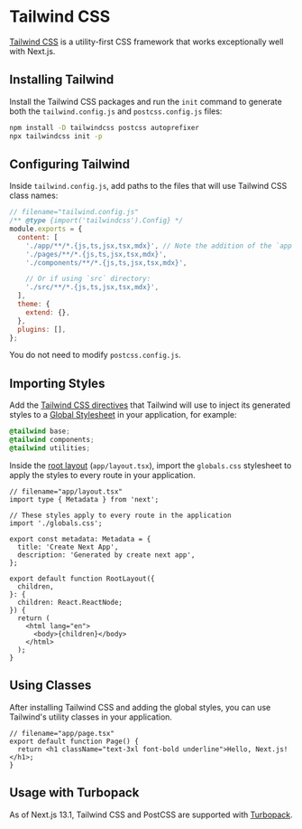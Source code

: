 # Tailwind CSS

[Tailwind CSS](https://tailwindcss.com/) is a utility-first CSS framework that works exceptionally well with Next.js.

## Installing Tailwind

Install the Tailwind CSS packages and run the `init` command to generate both the `tailwind.config.js` and `postcss.config.js` files:

```bash
npm install -D tailwindcss postcss autoprefixer
npx tailwindcss init -p
```

## Configuring Tailwind

Inside `tailwind.config.js`, add paths to the files that will use Tailwind CSS class names:

```js
// filename="tailwind.config.js"
/** @type {import('tailwindcss').Config} */
module.exports = {
  content: [
    './app/**/*.{js,ts,jsx,tsx,mdx}', // Note the addition of the `app` directory.
    './pages/**/*.{js,ts,jsx,tsx,mdx}',
    './components/**/*.{js,ts,jsx,tsx,mdx}',

    // Or if using `src` directory:
    './src/**/*.{js,ts,jsx,tsx,mdx}',
  ],
  theme: {
    extend: {},
  },
  plugins: [],
};
```

You do not need to modify `postcss.config.js`.

## Importing Styles

Add the [Tailwind CSS directives](https://tailwindcss.com/docs/functions-and-directives#directives) that Tailwind will use to inject its generated styles to a [Global Stylesheet](/guide/styling/css-modules#global-styles) in your application, for example:

```css filename="app/globals.css"
@tailwind base;
@tailwind components;
@tailwind utilities;
```

Inside the [root layout](/guide/routing/pages-and-layouts#root-layout-required) (`app/layout.tsx`), import the `globals.css` stylesheet to apply the styles to every route in your application.

```tsx
// filename="app/layout.tsx"
import type { Metadata } from 'next';

// These styles apply to every route in the application
import './globals.css';

export const metadata: Metadata = {
  title: 'Create Next App',
  description: 'Generated by create next app',
};

export default function RootLayout({
  children,
}: {
  children: React.ReactNode;
}) {
  return (
    <html lang="en">
      <body>{children}</body>
    </html>
  );
}
```

## Using Classes

After installing Tailwind CSS and adding the global styles, you can use Tailwind's utility classes in your application.

```tsx
// filename="app/page.tsx"
export default function Page() {
  return <h1 className="text-3xl font-bold underline">Hello, Next.js!</h1>;
}
```

## Usage with Turbopack

As of Next.js 13.1, Tailwind CSS and PostCSS are supported with [Turbopack](https://turbo.build/pack/docs/features/css#tailwind-css).

